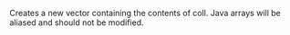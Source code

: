   Creates a new vector containing the contents of coll. Java arrays
  will be aliased and should not be modified.